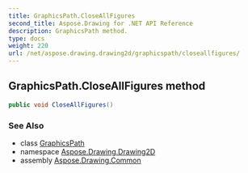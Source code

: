 ```yaml
---
title: GraphicsPath.CloseAllFigures
second_title: Aspose.Drawing for .NET API Reference
description: GraphicsPath method. 
type: docs
weight: 220
url: /net/aspose.drawing.drawing2d/graphicspath/closeallfigures/
---
```

## GraphicsPath.CloseAllFigures method

```csharp
public void CloseAllFigures()
```

### See Also

* class [GraphicsPath](../)
* namespace [Aspose.Drawing.Drawing2D](../../graphicspath/)
* assembly [Aspose.Drawing.Common](../../../)


